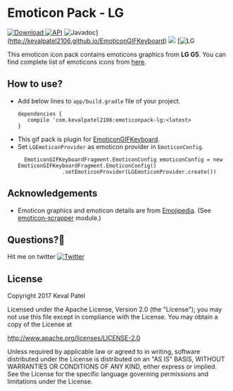 # Emoticon Pack - LG
[ ![Download](https://api.bintray.com/packages/kevalpatel2106/EmoticonGIFKeyboard/emoticonpack-lg/images/download.svg) ](https://bintray.com/kevalpatel2106/EmoticonGIFKeyboard/emoticonpack-lg/_latestVersion) [![API](https://img.shields.io/badge/API-16%2B-orange.svg?style=flat)](https://android-arsenal.com/api?level=16) ![Javadoc](https://img.shields.io/badge/Javadoc-EmoticonGIFKeyboard-blue.svg)](http://kevalpatel2106.github.io/EmoticonGIFKeyboard) <a href="https://www.paypal.me/kevalpatel2106"> <img src="https://img.shields.io/badge/paypal-donate-yellow.svg" /></a> [![LG](https://img.shields.io/badge/LG-845%20Icons-brightgreen.svg)

This emoticon icon pack contains emoticons graphics from **LG G5**. You can find complete list of emoticons icons from [here](hhttps://emojipedia.org/lg/).

## How to use?
- Add below lines to `app/build.gradle` file of your project.
    ```
    dependencies {
       compile 'com.kevalpatel2106:emoticonpack-lg:<latest>
    }
    ```
- This gif pack is plugin for [EmoticonGIFKeyboard](https://github.com/kevalpatel2106/EmoticonGIFKeyboard).
- Set `LGEmoticonProvider` as emoticon provider in `EmoticonConfig`.
  ```
    EmoticonGIFKeyboardFragment.EmoticonConfig emoticonConfig = new EmoticonGIFKeyboardFragment.EmoticonConfig()
                .setEmoticonProvider(LGEmoticonProvider.create())
  ```


## Acknowledgements
- Emoticon graphics and emoticon details are from [Emojipedia](https://emojipedia.org/). (See [emoticon-scrapper](https://github.com/kevalpatel2106/EmoticonGIFKeyboard/tree/master/emoticon-scrapper) module.)


## Questions?🤔
Hit me on twitter [![Twitter](https://img.shields.io/badge/Twitter-@kevalpatel2106-blue.svg?style=flat)](https://twitter.com/kevalpatel2106)


## License
Copyright 2017 Keval Patel

Licensed under the Apache License, Version 2.0 (the "License"); you may not use this file except in compliance with the License. You may obtain a copy of the License at

http://www.apache.org/licenses/LICENSE-2.0

Unless required by applicable law or agreed to in writing, software distributed under the License is distributed on an "AS IS" BASIS, WITHOUT WARRANTIES OR CONDITIONS OF ANY KIND, either express or implied. See the License for the specific language governing permissions and limitations under the License.
